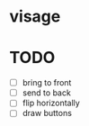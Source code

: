 # visage

# TODO
- [ ] bring to front
- [ ] send to back
- [ ] flip horizontally
- [ ] draw buttons
